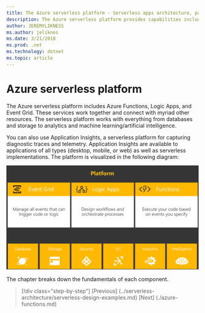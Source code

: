 ```yaml
---
title: The Azure serverless platform - Serverless apps architecture, patterns, and Azure implementation
description: The Azure serverless platform provides capabilities including event-triggered instant scale code, cloud-based publishers and subscribers, workflow orchestration and more.
author: JEREMYLIKNESS
ms.author: jeliknes
ms.date: 3/21/2018
ms.prod: .net
ms.technology: dotnet
ms.topic: article
---
```

# Azure serverless platform

The Azure serverless platform includes Azure Functions, Logic Apps, and Event Grid. These services work together and connect with myriad other resources. The serverless platform works with everything from databases and storage to analytics and machine learning/artificial intelligence.

You can also use Application Insights, a serverless platform for capturing diagnostic traces and telemetry. Application Insights are available to applications of all types  (desktop, mobile, or web) as well as serverless implementations. The platform is visualized in the following diagram:

![Azure serverless platform](./media/azure-serverless-platform.png)

The chapter breaks down the fundamentals of each component.

>[!div class="step-by-step"]
[Previous] (../serverless-architecture/serverless-design-examples.md)
[Next] (./azure-functions.md)
